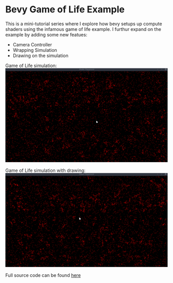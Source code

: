 # Bevy Game of Life Example

This is a mini-tutorial series where I explore how bevy setups up compute shaders using the infamous game of life example. I furthur
expand on the example by adding some new featues:

- Camera Controller
- Wrapping Simulation
- Drawing on the simulation

Game of Life simulation:
![Game of life running](images/gol_running.gif)

Game of Life simulation with drawing:
![Game of life drawing](images/gol_4_drawing.gif)

Full source code can be found [here](https://github.com/lecoqjacob/bevy_shader_playground/tree/main/sims/game_of_life_sim)

